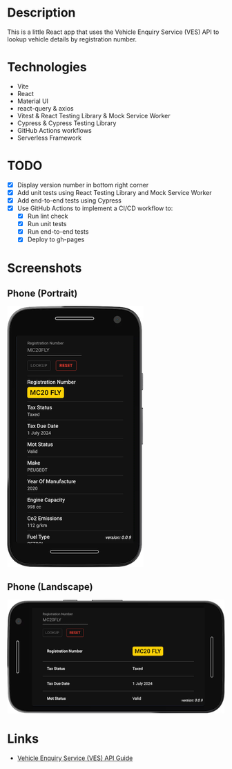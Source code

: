 # Description

This is a little React app that uses the Vehicle Enquiry Service (VES) API to lookup vehicle details by registration number.

# Technologies

* Vite
* React
* Material UI
* react-query & axios
* Vitest & React Testing Library & Mock Service Worker
* Cypress & Cypress Testing Library
* GitHub Actions workflows
* Serverless Framework

# TODO

* [x] Display version number in bottom right corner
* [x] Add unit tests using React Testing Library and Mock Service Worker
* [x] Add end-to-end tests using Cypress
* [x] Use GitHub Actions to implement a CI/CD workflow to:
    * [x] Run lint check
    * [x] Run unit tests
    * [x] Run end-to-end tests
    * [x] Deploy to gh-pages

# Screenshots

## Phone (Portrait)

![Alt text](screenshots/screenshot-phone-portrait.png)

## Phone (Landscape)

![Alt text](screenshots/screenshot-phone-landscape.png)

# Links

* [Vehicle Enquiry Service (VES) API Guide](https://developer-portal.driver-vehicle-licensing.api.gov.uk/apis/vehicle-enquiry-service/vehicle-enquiry-service-description.html#vehicle-enquiry-service-ves-api-guide)
